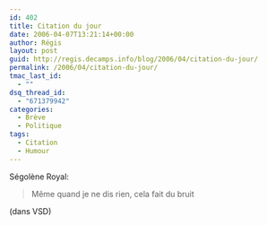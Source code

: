 ```yaml
---
id: 402
title: Citation du jour
date: 2006-04-07T13:21:14+00:00
author: Régis
layout: post
guid: http://regis.decamps.info/blog/2006/04/citation-du-jour/
permalink: /2006/04/citation-du-jour/
tmac_last_id:
  - ""
dsq_thread_id:
  - "671379942"
categories:
  - Brève
  - Politique
tags:
  - Citation
  - Humour
---
```

Ségolène Royal:

> Même quand je ne dis rien, cela fait du bruit

(dans VSD)
